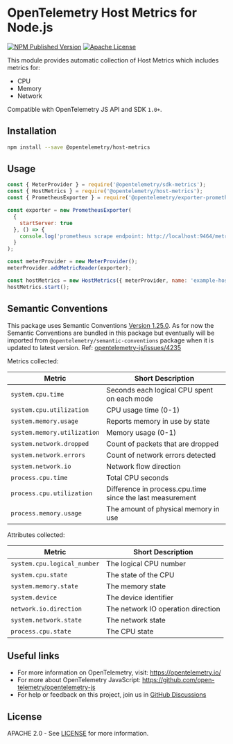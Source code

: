 # OpenTelemetry Host Metrics for Node.js

[![NPM Published Version][npm-img]][npm-url]
[![Apache License][license-image]][license-url]

This module provides automatic collection of Host Metrics which includes metrics for:

- CPU
- Memory
- Network

Compatible with OpenTelemetry JS API and SDK `1.0+`.

## Installation

```bash
npm install --save @opentelemetry/host-metrics
```

## Usage

```javascript
const { MeterProvider } = require('@opentelemetry/sdk-metrics');
const { HostMetrics } = require('@opentelemetry/host-metrics');
const { PrometheusExporter } = require('@opentelemetry/exporter-prometheus');

const exporter = new PrometheusExporter(
  {
    startServer: true
  }, () => {
    console.log('prometheus scrape endpoint: http://localhost:9464/metrics')
  }
);

const meterProvider = new MeterProvider();
meterProvider.addMetricReader(exporter);

const hostMetrics = new HostMetrics({ meterProvider, name: 'example-host-metrics' });
hostMetrics.start();
```

## Semantic Conventions

This package uses Semantic Conventions [Version 1.25.0](https://github.com/open-telemetry/semantic-conventions/tree/v1.25.0/docs/system).
As for now the Semantic Conventions are bundled in this package but eventually will be imported from `@opentelemetry/semantic-conventions` package when it is updated to latest version.
Ref: [opentelemetry-js/issues/4235](https://github.com/open-telemetry/opentelemetry-js/issues/4235)

Metrics collected:

| Metric                      | Short Description                                         |
| --------------------------- | --------------------------------------------------------- |
| `system.cpu.time`           | Seconds each logical CPU spent on each mode               |
| `system.cpu.utilization`    | CPU usage time (0-1)                                      |
| `system.memory.usage`       | Reports memory in use by state                            |
| `system.memory.utilization` | Memory usage (0-1)                                        |
| `system.network.dropped`    | Count of packets that are dropped                         |
| `system.network.errors`     | Count of network errors detected                          |
| `system.network.io`         | Network flow direction                                    |
| `process.cpu.time`          | Total CPU seconds                                         |
| `process.cpu.utilization`   | Difference in process.cpu.time since the last measurement |
| `process.memory.usage`      | The amount of physical memory in use                      |

Attributes collected:

| Metric                      | Short Description                  |
| --------------------------- | ---------------------------------- |
| `system.cpu.logical_number` | The logical CPU number             |
| `system.cpu.state`          | The state of the CPU               |
| `system.memory.state`       | The memory state                   |
| `system.device`             | The device identifier              |
| `network.io.direction`      | The network IO operation direction |
| `system.network.state`      | The network state                  |
| `process.cpu.state`         | The CPU state                      |

## Useful links

- For more information on OpenTelemetry, visit: <https://opentelemetry.io/>
- For more about OpenTelemetry JavaScript: <https://github.com/open-telemetry/opentelemetry-js>
- For help or feedback on this project, join us in [GitHub Discussions][discussions-url]

## License

APACHE 2.0 - See [LICENSE][license-url] for more information.

[discussions-url]: https://github.com/open-telemetry/opentelemetry-js/discussions
[license-url]: https://github.com/open-telemetry/opentelemetry-js-contrib/blob/main/LICENSE
[license-image]: https://img.shields.io/badge/license-Apache_2.0-green.svg?style=flat
[npm-url]: https://www.npmjs.com/package/@opentelemetry/host-metrics
[npm-img]: https://badge.fury.io/js/%40opentelemetry%2Fhost-metrics.svg
